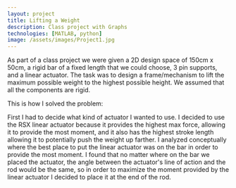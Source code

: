 ```yaml
---
layout: project
title: Lifting a Weight
description: Class project with Graphs
technologies: [MATLAB, python]
image: /assets/images/Project1.jpg
---
```



As part of a class project we were given a 2D design space of 150cm x 50cm, a rigid bar of a fixed length that we could choose, 3 pin supports, and a linear actuator. The task was to design a frame/mechanism to lift the maximum possible weight to the highest possible height. We assumed that all the components are rigid.

This is how I solved the problem:

First I had to decide what kind of actuator I wanted to use. I decided to use the RSX linear actuator because it provides the highest max force, allowing it to provide the most moment, and it also has the highest stroke length allowing it to potentially push the weight up farther. I analyzed conceptually where the best place to put the linear actuator was on the bar in order to provide the most moment. I found that no matter where on the bar we placed the actuator, the angle between the actuator's line of action and the rod would be the same, so in order to maximize the moment provided by the linear actuator I decided to place it at the end of the rod.